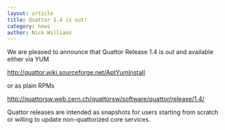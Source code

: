 ```yaml
---
layout: article
title: Quattor 1.4 is out!
category: news
author: Nick Williams
---
```


We are pleased to announce that Quattor Release 1.4 is out and available either via YUM

http://quattor.wiki.sourceforge.net/AptYumInstall

or as plain RPMs

http://quattorsw.web.cern.ch/quattorsw/software/quattor/release/1.4/

Quattor releases are intended as snapshots for users starting from scratch or willing to update non-quattorized core services.
